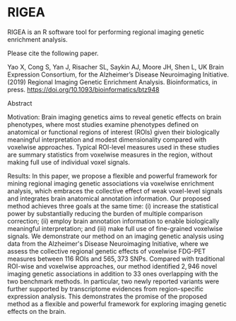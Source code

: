 # RIGEA
RIGEA is an R software tool for performing regional imaging genetic enrichment analysis.

Please cite the following paper.

Yao X, Cong S, Yan J, Risacher SL, Saykin AJ, Moore JH, Shen L, UK Brain Expression Consortium, for the Alzheimer’s Disease Neuroimaging Initiative. (2019) Regional Imaging Genetic Enrichment Analysis. Bioinformatics, in press. https://doi.org/10.1093/bioinformatics/btz948

Abstract

Motivation: Brain imaging genetics aims to reveal genetic effects on brain phenotypes, where most studies examine phenotypes defined on anatomical or functional regions of interest (ROIs) given their biologically meaningful interpretation and modest dimensionality compared with voxelwise approaches. Typical ROI-level measures used in these studies are summary statistics from voxelwise measures in the region, without making full use of individual voxel signals.

Results: In this paper, we propose a flexible and powerful framework for mining regional imaging genetic associations via voxelwise enrichment analysis, which embraces the collective effect of weak voxel-level signals and integrates brain anatomical annotation information. Our proposed method achieves three goals at the same time: (i) increase the statistical power by substantially reducing the burden of multiple comparison correction; (ii) employ brain annotation information to enable biologically meaningful interpretation; and (iii) make full use of fine-grained voxelwise signals. We demonstrate our method on an imaging genetic analysis using data from the Alzheimer's Disease Neuroimaging Initiative, where we assess the collective regional genetic effects of voxelwise FDG-PET measures between $116$ ROIs and $565,373$ SNPs. Compared with traditional ROI-wise and voxelwise approaches, our method identified $2,946$ novel imaging genetic associations in addition to $33$ ones overlapping with the two benchmark methods. In particular, two newly reported variants were further supported by transcriptome evidences from region-specific expression analysis. This demonstrates the promise of the proposed method as a flexible and powerful framework for exploring imaging genetic effects on the brain.
